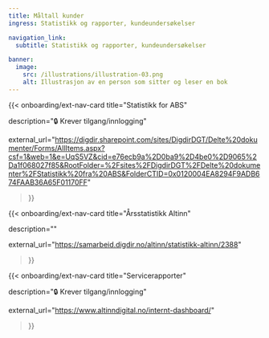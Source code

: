 ```yaml
---
title: Måltall kunder
ingress: Statistikk og rapporter, kundeundersøkelser

navigation_link:
  subtitle: Statistikk og rapporter, kundeundersøkelser

banner:
  image:
    src: /illustrations/illustration-03.png
    alt: Illustrasjon av en person som sitter og leser en bok
---
```


{{< onboarding/ext-nav-card
title="Statistikk for ABS"

description="🔒 Krever tilgang/innlogging"

external_url="https://digdir.sharepoint.com/sites/DigdirDGT/Delte%20dokumenter/Forms/AllItems.aspx?csf=1&web=1&e=UqS5VZ&cid=e76ecb9a%2D0ba9%2D4be0%2D9065%2Da1f068027f85&RootFolder=%2Fsites%2FDigdirDGT%2FDelte%20dokumenter%2FStatistikk%20fra%20ABS&FolderCTID=0x0120004EA8294F9ADB674FAAB36A65F01170FF"

>}}

{{< onboarding/ext-nav-card
title="Årsstatistikk Altinn"

description=""

external_url="https://samarbeid.digdir.no/altinn/statistikk-altinn/2388"

>}}

{{< onboarding/ext-nav-card
title="Servicerapporter"

description="🔒 Krever tilgang/innlogging"

external_url="https://www.altinndigital.no/internt-dashboard/"

>}}
